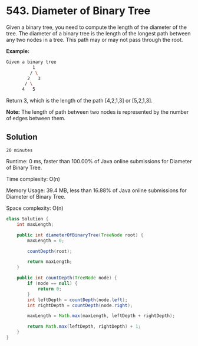 # 543. Diameter of Binary Tree

Given a binary tree, you need to compute the length of the diameter of the tree. The diameter of a binary tree is the length of the longest path between any two nodes in a tree. This path may or may not pass through the root.

**Example:**

```bash
Given a binary tree
          1
         / \
        2   3
       / \
      4   5
```

Return 3, which is the length of the path [4,2,1,3] or [5,2,1,3].

**Note:** The length of path between two nodes is represented by the number of edges between them.

## Solution

`20 minutes`

Runtime: 0 ms, faster than 100.00% of Java online submissions for Diameter of Binary Tree.

Time complexity: O(n)

Memory Usage: 39.4 MB, less than 16.88% of Java online submissions for Diameter of Binary Tree.

Space complexity: O(n)

```java
class Solution {
    int maxLength;

    public int diameterOfBinaryTree(TreeNode root) {
        maxLength = 0;

        countDepth(root);

        return maxLength;
    }

    public int countDepth(TreeNode node) {
        if (node == null) {
            return 0;
        }
        int leftDepth = countDepth(node.left);
        int rightDepth = countDepth(node.right);

        maxLength = Math.max(maxLength, leftDepth + rightDepth);

        return Math.max(leftDepth, rightDepth) + 1;
    }
}
```
